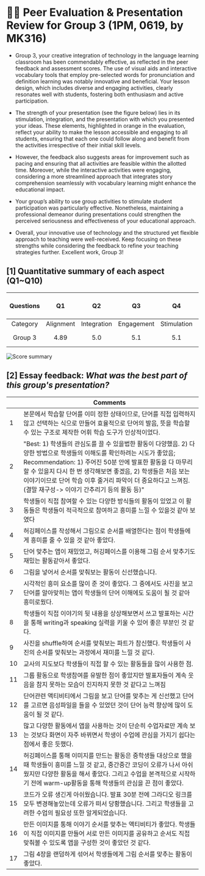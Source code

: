 # 💙💖 Peer Evaluation & Presentation Review for Group 3 (1PM, 0619, by MK316)

+ Group 3, your creative integration of technology in the language learning classroom has been commendably effective, as reflected in the peer feedback and assessment scores. The use of visual aids and interactive vocabulary tools that employ pre-selected words for pronunciation and definition learning was notably innovative and beneficial. Your lesson design, which includes diverse and engaging activities, clearly resonates well with students, fostering both enthusiasm and active participation.
  
+ The strength of your presentation (see the figure below) lies in its stimulation, integration, and the presentation with which you presented your ideas. These elements, highlighted in orange in the evaluation, reflect your ability to make the lesson accessible and engaging to all students, ensuring that each one could follow along and benefit from the activities irrespective of their initial skill levels.

+ However, the feedback also suggests areas for improvement such as pacing and ensuring that all activities are feasible within the allotted time. Moreover, while the interactive activities were engaging, considering a more streamlined approach that integrates story comprehension seamlessly with vocabulary learning might enhance the educational impact.

+ Your group’s ability to use group activities to stimulate student participation was particularly effective. Nonetheless, maintaining a professional demeanor during presentations could strengthen the perceived seriousness and effectiveness of your educational approach.

+ Overall, your innovative use of technology and the structured yet flexible approach to teaching were well-received. Keep focusing on these strengths while considering the feedback to refine your teaching strategies further. Excellent work, Group 3!

## [1] Quantitative summary of each aspect (Q1~Q10)

|Questions|Q1|Q2|Q3|Q4|Q5|Q6|Q7|Q8|Q9|Q10|Total mean (SD)|
|:--:|:--:|:--:|:--:|:--:|:--:|:--:|:--:|:--:|:--:|:--:|:--:|
|Category|Alignment|Integration|Engagement|Stimulation|Support|Accessibility|Integration|Autonomy|Adaptability|Presenation||
| Group 3| 4.89 | 5.0 | 5.1 |5.1 | 4.5| 4.4 | 5.16 | 4.78 | 4.5 |5.27 | 4.88 (0.79) | 

![Score summary](https://github.com/MK316/Spring2024/blob/main/DLEE/Project/DLEE_G03.png)

## [2] Essay feedback: _What was the best part of this group's presentation?_

||Comments|
|--|--|
|1| 본문에서 학습할 단어를 이미 정한 상태이므로, 단어를 직접 입력하지 않고 선택하는 식으로 만들어 효율적으로 단어의 발음, 뜻을 학습할 수 있는 구조로 제작한 어휘 학습 도구가 인상적이었다.|
|2|"Best: 1) 학생들의 관심도를 끌 수 있을법한 활동이 다양했음. 2) 다양한 방법으로 학생들의 이해도를 확인하려는 시도가 좋았음; Recommendation: 1) 주어진 50분 안에 발표한 활동을 다 마무리 할 수 있을지 다시 한 번 생각해보면 좋겠음, 2) 학생들은 처음 보는 이야기이므로 단어 학습 이후 줄거리 파악이 더 중요하다고 느껴짐.(결말 재구성-> 이야기 간추리기 등의 활동 등)"|
|3|학생들이 직접 참여할 수 있는 다양한 방식들의 활동이 있었고 이 활동들은 학생들이 적극적으로 참여하고 흥미를 느낄 수 있을것 같아 보였다|
|4|허깅페이스를 작성해서 그림으로 순서를 배열한다는 점이 학생들에게 흥미를 줄 수 있을 것 같아 좋았다.|
|5|단어 맞추는 앱이 재밌었고, 허깅페이스를 이용해 그림 순서 맞추기도 재밌는 활동같아서 좋았다.|
|6|그림을 넣어서 순서를 맞춰보는 활동이 신선했습니다.|
|7|시각적인 흥미 요소를 많이 준 것이 좋았다. 그 중에서도 사진을 보고 단어를 알아맞히는 앱이 학생들의 단어 이해에도 도움이 될 것 같아 흥미로웠다.|
|8|학생들이 직접 이야기의 뒷 내용을 상상해보면서 쓰고 발표하는 시간을 통해 writing과 speaking 실력을 키울 수 있어 좋은 부분인 것 같다.|
|9|사진을 shuffle하여 순서를 맞춰보는 파트가 참신했다. 학생들이 사진의 순서를 맞춰보는 과정에서 재미를 느낄 것 같다.|
|10|교사의 지도보다 학생들이 직접 할 수 있는 활동들을 많이 사용한 점.|
|11|그룹 활동으로 학생참여를 유발한 점이 좋았지만 발표자들이 계속 웃음을 참지 못하는 모습이 진지하지 못한 것 같다고 느껴짐|
|12|단어관련 액티비티에서 그림을 보고 단어를 맞추는 게 신선했고 단어를 고르면 음성파일을 들을 수 있었던 것이 단어 능력 향상에 많이 도움이 될 것 같다.|
|13|많고 다양한 활동에서 앱을 사용하는 것이 단순히 수업자료만 계속 보는 것보다 화면이 자주 바뀌면서 학생이 수업에 관심을 가지기 쉽다는 점에서 좋은 듯했다.|
|14|허깅페이스를 통해 이미지를 만드는 활동은 중학생들 대상으로 했을 때 학생들이 흥미를 느낄 것 같고, 중간중간 코딩이 오류가 나서 아쉬웠지만 다양한 활동을 해서 좋았다. 그리고 수업을 본격적으로 시작하기 전에 warm-up활동을 통해 학생들의 관심을 끈 점이 좋았다.|
|15|코드가 오류 생긴게 아쉬웠습니다. 발표 30분 전에 그라디오 링크를 모두 변경해놓았는데 오류가 떠서 당황했습니다. 그리고 학생들을 고려한 수업의 필요성 또한 알게되었습니다.|
|16|만든 이미지를 통해 이야기 순서를 맞추는 액티비티가 좋았다. 학생들이 직접 이미지를 만들어 서로 만든 이미지를 공유하고 순서도 직접 맞춰볼 수 있도록 앱을 구성한 것이 좋았던 것 같다.|
|17|그림 4장을 랜덤하게 섞어서 학생들에게 그림 순서를 맞추는 활동이 좋았다.|

